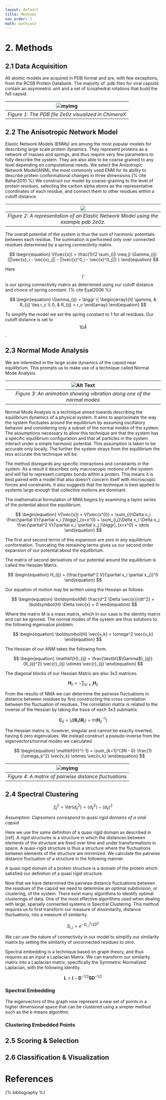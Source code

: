 ```yaml
---
layout: default
title: Methods
nav_order: 3
math: mathjax3
---
```


<script type="text/javascript" src="http://cdn.mathjax.org/mathjax/latest/MathJax.js?config=TeX-AMS-MML_HTMLorMML"></script>

# 2. Methods

## 2.1 Data Acquisition

All atomic models are acquired in PDB format and are, with few exceptions, from the RCSB Protein Databank. The
majority of .pdb files for viral capsids contain an asymmetric unit and a set of icosahedral rotations that build the
full capsid. 



| ![myimg](2e0z_pdb.png) |
|:--:| 
| *Figure 1: The PDB file 2e0z visualized in ChimeraX* |


## 2.2 The Anisotropic Network Model

Elastic Network Models (ENMs) are among the most popular models for describing large scale protein dynamics. They represent
proteins as a network of masses and springs, and thus require very few parameters to fully describe the system. They are
also able to be coarse grained to any level depending on computational needs. We select the Anisotropic Network Model(ANM),
the most commonly used ENM for its ability to describe protein conformational changes in three dimensions.{% cite Bahar2010 %} 
We construct our model by coarse-graining to the level of protein residues, selecting the carbon alpha atoms as the representative
coordinates of each residue, and connect them to other residues within a cutoff distance.

| ![](2e0z_enm.png) |
|:--:| 
| *Figure 2: A representation of an Elastic Network Model using the example pdb 2e0z.* |

The overall potential of the system is thus the sum of harmonic potentials between each residue. The summation is performed
only over connected residues determined by a spring connectivity matrix.

$$
\begin{equation}
    V(\vec{x}) =  \frac{1}{2 \sum_{i|i \neq j} \Gamma_{ij} (||\vec{x}_i - \vec{x}_j|| - ||\vec{x}^0_i - \vec{x}^0_j||) }
\end{equation}
$$

Here $$\Gamma$$ is our spring connectivity matrix as determined using our cutoff distance and choice of spring constant.  {% cite Eyal2006 %}

$$
\begin{equation}
    \Gamma_{ij} = \biggr \{
    \begin{array}{ll}
      \gamma, & R_{ij} \leq r_c \\
      0, & R_{ij} > r_c
    \end{array} 
\end{equation}
$$

To simplify the model we set the spring constant to 1 for all residues. Our cutoff distance is set to $$10Å$$.




## 2.3 Normal Mode Analysis

We are interested in the large scale dynamics of the capsid near equilibrium. This prompts us to make use of a technique
called Normal Mode Analysis.

|![Alt Text](Test.gif)|
|:--:| 
| *Figure 3: An animation showing vibration along one of the normal modes* |

Normal Mode Analysis is a technique aimed towards describing the equilibrium dynamics of a physical system. It aims to
approximate the way the system fluctuates around the equilibrium by assuming oscillatory behavior and considering only
a subset of the normal modes of the system. The assumptions necessary to allow this technique are that the system has a 
specific equilibrium configuration and that all particles in the system interact under a simple harmonic potential. This
assumption is taken to be accurate only locally. The further the system strays from the equilibrium the less accurate this
technique will be. 

The method disregards any specific interactions and constraints in the system. As a result it describes only macroscopic
motions of the system and will fail to represent complex bonds within a protein. This means it is best paired with a model
that also doesn't concern itself with microscopic forces and constraints. It also suggests that the technique is best 
applied to systems large enough that collective motions are dominant.

The mathematical formulation of NMA begins by examining a taylor series of the potential about the equilibrium.

$$
\begin{equation}
    V(\vec{x}) = V(\vec{x^0}) + \sum_{i}\Delta x_i \frac{\partial V}{\partial x_i }\biggr|_{x=x^0}  + \sum_{i,j}\Delta x_i \Delta x_j \frac{\partial^2 V}{\partial x_i \partial x_j }\biggr|_{x=x^0} + \dots
\end{equation}
$$

The first and second terms of this expansion are zero in any equilibrium conformation. Truncating the remaining terms
gives us our second order expansion of our potential about the equilibrium.

The matrix of second derivatives of our potential around the equilibrium is called the Hessian Matrix.

$$
\begin{equation}
    H_{ij} = (\frac{\partial^2 V}{\partial x_i \partial x_j})^0
\end{equation}
$$

Our equation of motion may be written using the Hessian as follows:

$$
\begin{equation}
    \boldsymbol{M} \frac{d^2 \Delta \vec{x}}{dt^2} + \boldsymbol{H} \Delta \vec{x} = 0
\end{equation}
$$

Where the matrix M is a mass matrix, which in our case is the identity matrix and can be ignored. The normal modes of
the system are thus solutions to the following eigenvalue problem.

$$
\begin{equation}
    \boldsymbol{H} \vec{v_k} = \omega^2 \vec{v_k}
\end{equation}
$$

The Hessian of our ANM takes the following form.

$$
\begin{equation}
    \mathbf{H}_{ij} = \frac{\textbf{$\Gamma$}_{ij}}{R_{ij}^2} \vec{r}_{ij} \otimes \vec{r}_{ij}
\end{equation}
$$

The diagonal blocks of our Hessian Matrix are also 3x3 matrices.

$$
\begin{equation}
    \mathbf{H}_{ii} = - \sum_{i|i \neq j} \mathbf{H}_{ij}
\end{equation}
$$

From the results of NMA we can determine the pairwise fluctuations in distance between residues by first constructing the
cross correlation between the fluctuation of residues. The correlation matrix is related to the inverse of the Hessian by taking
the trace of each 3x3 submatrix.

$$
\begin{equation}
    \mathbf{C}_{ij} = \langle \Delta \mathbf{R}_i \Delta \mathbf{R}_j \rangle = tr(\mathbf{H}^{-1}_{ij})
\end{equation}
$$

The Hessian matrix is, however, singular and cannot be exactly inverted, having 6 zero eigenvalues. We instead construct
a pseudo-inverse from the eigenvectors/normal modes we calculated.

$$
\begin{equation}
    \mathbf{H}^{-1} = \sum_{k=1}^{3N - 6} \frac{1}{\omega_k^2} \vec{v_k} \otimes \vec{v_k}
\end{equation}
$$


| ![myimg](distflucts.png) |
|:--:| 
| *Figure 4: A matrix of pairwise distance fluctuations* |



## 2.4 Spectral Clustering

$$
\begin{equation}
    f^{2}_{ij} = Var(d^{2}_{ij}) = \langle d^{2}_{ij} \rangle - \langle d_{ij} \rangle ^{2}
\end{equation}
$$

*Assumption: Capsomers correspond to quasi rigid domains of a viral capsid*

Here we use the same definition of a quasi rigid domain as described in [ref]. A rigid structures is a structure in
which the distances between elements of the structure are fixed over time and under transformations in space. A quasi-rigid structure
is thus a structure where the fluctuations between elements of the structure are minimized. We calculate the pairwise
distance fluctuation of a structure in the following manner.



A quasi rigid domain of a protein structure is a domain of the protein which satisfied our definition of a quasi rigid 
structure.


Now that we have determined the pairwise distance fluctuations between the residues of the capsid we need to determine
an optimal subdivision, or clustering, of the system. There exist many algorithms to identify optimal clusterings of
data. One of the most effective algorithms used when dealing with large, sparsely connected systems is Spectral Clustering.
This method requires us to first transform our measure of dissimilarity, distance fluctuations, into a measure of similarity.

$$
\begin{equation}
    S_{i,j} = e^{-D_{i,j}^2 / 2 \bar{D}^2}
\end{equation}
$$

We can use the nature of connectivity in our model to simplify our similarity matrix by setting the similarity of unconnected
residues to zero. 

Spectral embedding is a technique based on graph theory, and thus requires as an input a Laplacian Matrix. We can transform
our similarity matrix into a Laplacian matrix, specifically the Symmetric Normalized Laplacian, with the following
identity.

$$
\begin{equation}
    \mathbf{L} = \mathbf{I} - \mathbf{D}^{-1/2} \mathbf{S} \mathbf{D}^{-1/2}
\end{equation}
$$




### Spectral Embedding

The eigenvectors of this graph now represent a new set of points in a higher dimensional space that can be clustered
using a simpler method such as the k-means algorithm.


### Clustering Embedded Points

## 2.5 Scoring & Selection

## 2.6 Classification & Visualization


# References

{% bibliography %}
